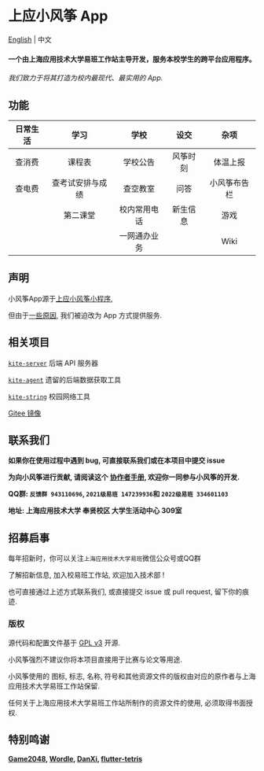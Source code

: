 
# 上应小风筝 App

[English](README.md) | 中文

#### 一个由上海应用技术大学易班工作站主导开发，服务本校学生的跨平台应用程序。

*我们致力于将其打造为校内最现代、最实用的 App.*

## 功能

| 日常生活 |    学习    |   学校   |  设交  |   杂项   |
|:----:|:--------:|:------:|:----:|:------:|
| 查消费  |   课程表    |  学校公告  | 风筝时刻 |  体温上报  |
| 查电费  | 查考试安排与成绩 |  查空教室  |  问答  | 小风筝布告栏 |
|      |   第二课堂   | 校内常用电话 | 新生信息 |   游戏   |
|      |          | 一网通办业务 |      |  Wiki  |

## 声明

小风筝App源于[上应小风筝小程序][Kite-MicroApp],

但由于[一些原因][Migrate], 我们被迫改为 App 方式提供服务.

## 相关项目

[`kite-server`][Kite-Server] 后端 API 服务器

[`kite-agent`][Kite-Agent] 遗留的后端数据获取工具

[`kite-string`][Kite-String] 校园网络工具

[Gitee 镜像](https://gitee.com/SIT-kite/kite-app)

## 联系我们

**如果你在使用过程中遇到 bug, 可直接联系我们或在本项目中提交 issue**

**为向小风筝进行贡献, 请阅读这个 [协作者手册](specifications/CONTRIBUTION_GUIDE.md), 欢迎你一同参与小风筝的开发.**

**QQ群: `反馈群 943110696`, `2021级易班 147239936`和 `2022级易班 334601103`**

**地址: 上海应用技术大学 奉贤校区 大学生活动中心 309室**

## 招募启事

每年招新时，你可以关注`上海应用技术大学易班`微信公众号或QQ群

了解招新信息, 加入校易班工作站, 欢迎加入技术部 !

也可直接通过上述方式联系我们, 或直接提交 issue 或 pull request, 留下你的痕迹.

### 版权

源代码和配置文件基于 [GPL v3](LICENSE) 开源.

小风筝强烈不建议你将本项目直接用于比赛与论文等用途.

小风筝使用的 图标, 标志, 名称, 符号和其他资源文件的版权由对应的原作者与上海应用技术大学易班工作站保留.

任何关于上海应用技术大学易班工作站所制作的资源文件的使用, 必须取得书面授权.

## 特别鸣谢

**[Game2048][2048],
[Wordle][Wordle],
[DanXi][DanXi],
[flutter-tetris][Tetris]**


<!----------------------------------[ Links ]--------------------------------->

[Kite-MicroApp]: https://github.com/SIT-kite/kite-microapp

[Kite-Server]: https://github.com/SIT-kite/kite-server

[Kite-Agent]:  https://github.com/SIT-kite/kite-agent

[Kite-String]: https://github.com/SIT-kite/kite-string

[Kite-App-Gitee]: https://gitee.com/SIT-kite/kite-app

[Migrate]: ./WHY_DO_WE_MIGRATE.md

[DanXi]: https://github.com/DanXi-Dev/DanXi

[2048]: https://github.com/linuxsong/game2048

[Wordle]:https://github.com/nimone/wordle

[Tetris]:https://github.com/boyan01/flutter-tetris
<!----------------------------------[ Links ]--------------------------------->

